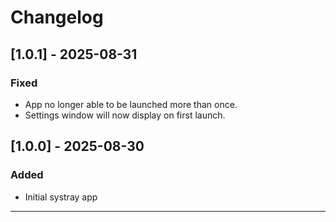# Changelog

## [1.0.1] - 2025-08-31

### Fixed
- App no longer able to be launched more than once.
- Settings window will now display on first launch.



## [1.0.0] - 2025-08-30

### Added
- Initial systray app

---
